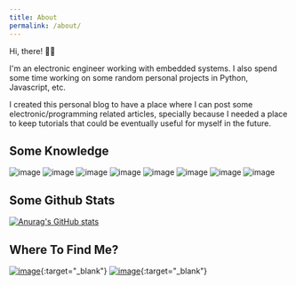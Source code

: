 ```yaml
---
title: About
permalink: /about/
---
```


Hi, there! 👋🏼

I'm an electronic engineer working with embedded systems. I also spend some time working on some random personal projects in Python, Javascript, etc.

I created this personal blog to have a place where I can post some electronic/programming related articles, specially because I needed a place to keep tutorials
that could be eventually useful for myself in the future.

## Some Knowledge
<p style="text-align: left;">
    <img src="https://img.shields.io/badge/OS-Linux-blue?style=flat-square&amp;logo=linux&amp;logoColor=white" alt="image">
    <img src="https://img.shields.io/badge/Tools-Git-blue?style=flat-square&amp;logo=git&amp;logoColor=white" alt="image">
    <img src="https://img.shields.io/badge/Code-C-blue?style=flat-square&amp;logo=c&amp;logoColor=white" alt="image">
    <img src="https://img.shields.io/badge/Code-Python-blue?style=flat-square&amp;logo=python&amp;logoColor=white" alt="image">
    <img src="https://img.shields.io/badge/Code-Javascript-blue?style=flat-square&amp;logo=javascript&amp;logoColor=white" alt="image">
    <img src="https://img.shields.io/badge/Code-Rust-blue?style=flat-square&amp;logo=rust&amp;logoColor=white" alt="image">
    <img src="https://img.shields.io/badge/Shell-Bash-blue?style=flat-square&amp;logo=bash&amp;logoColor=white" alt="image">
    <img src="https://img.shields.io/badge/MCU-STM32-blue?style=flat-square&amp;logo=stmicroelectronics&amp;logoColor=white" alt="image">
</p>

## Some Github Stats
[![Anurag's GitHub stats](https://github-readme-stats.vercel.app/api?username=hbacelar8&show_icons=true&theme=aura_dark)](https://github.com/hbacelar8)

## Where To Find Me?
[![image](https://img.shields.io/badge/LinkedIn-0077B5?style=for-the-badge&logo=linkedin&logoColor=white)](https://www.linkedin.com/in/bacelarhenrique/){:target="_blank"}
[![image](https://img.shields.io/badge/-Instagram-red?style=for-the-badge&logo=instagram&logoColor=white)](https://www.instagram.com/bacelarhenrique/){:target="_blank"}
